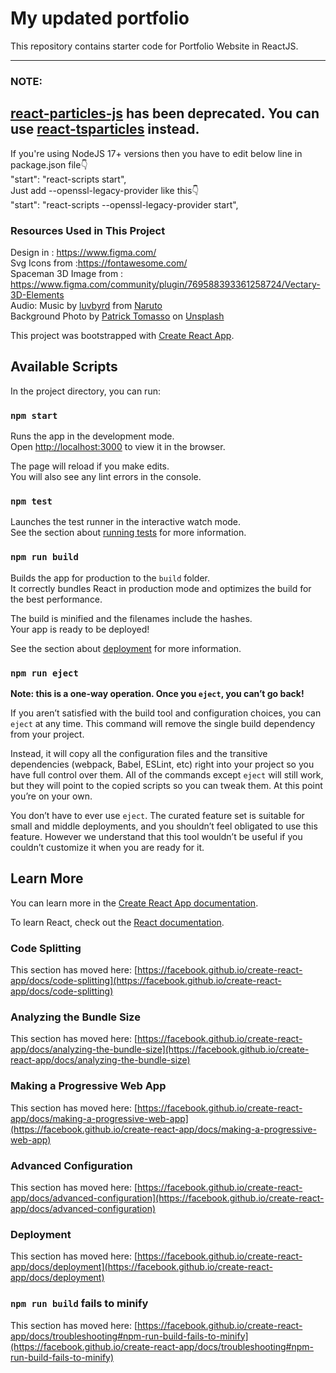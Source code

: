 # My updated portfolio

This repository contains starter code for Portfolio Website in ReactJS. <br />

<!-- View Demo👇: <br />
https://react-portfolio-sigma.vercel.app/ <br /> -->



----------------------------------------------------------------------------------------------
### NOTE: 
[react-particles-js](https://www.npmjs.com/package/react-particles-js) has been deprecated. You can use 
[react-tsparticles](https://www.npmjs.com/package/react-tsparticles) instead.  <br />
----------------------------------------------------------------------------------------------
If you're using NodeJS 17+ versions then you have to edit below line in package.json file👇 <br />
"start": "react-scripts start", <br />
Just add --openssl-legacy-provider like this👇 <br />
"start": "react-scripts --openssl-legacy-provider start", <br />


<!-- ### Images of The Portfolio Website:
![HOME](https://github.com/codebucks27/React-Portfolio-starter-code-files/blob/main/Portfolio%20Images/Home.png)
![Intro](https://github.com/codebucks27/React-Portfolio-starter-code-files/blob/main/Portfolio%20Images/Intro.png)
![Blog](https://github.com/codebucks27/React-Portfolio-starter-code-files/blob/main/Portfolio%20Images/Blog.png)
![Home Mobile](https://github.com/codebucks27/React-Portfolio-starter-code-files/blob/main/Portfolio%20Images/Home-Mobile.png)
![Intro Mobile](https://github.com/codebucks27/React-Portfolio-starter-code-files/blob/main/Portfolio%20Images/Intro-Mobile.png)
![Intro Blog](https://github.com/codebucks27/React-Portfolio-starter-code-files/blob/main/Portfolio%20Images/Blog-Mobile.png) -->


### Resources Used in This Project

Design in : https://www.figma.com/ <br />
Svg Icons from :https://fontawesome.com/  <br />
Spaceman 3D Image from : https://www.figma.com/community/plugin/769588393361258724/Vectary-3D-Elements <br />
Audio: Music by <a href="https://www.youtube.com/watch?v=LglLH8zjKxc">luvbyrd</a> from <a href="https://naruto-official.com/en">Naruto</a> <br />
Background Photo by <a href="https://unsplash.com/@impatrickt?utm_source=unsplash&utm_medium=referral&utm_content=creditCopyText">Patrick Tomasso</a> on <a href="https://unsplash.com/s/photos/news-paper?utm_source=unsplash&utm_medium=referral&utm_content=creditCopyText">Unsplash</a>
  

This project was bootstrapped with [Create React App](https://github.com/facebook/create-react-app).

## Available Scripts

In the project directory, you can run:

### `npm start`

Runs the app in the development mode.\
Open [http://localhost:3000](http://localhost:3000) to view it in the browser.

The page will reload if you make edits.\
You will also see any lint errors in the console.

### `npm test`

Launches the test runner in the interactive watch mode.\
See the section about [running tests](https://facebook.github.io/create-react-app/docs/running-tests) for more information.

### `npm run build`

Builds the app for production to the `build` folder.\
It correctly bundles React in production mode and optimizes the build for the best performance.

The build is minified and the filenames include the hashes.\
Your app is ready to be deployed!

See the section about [deployment](https://facebook.github.io/create-react-app/docs/deployment) for more information.

### `npm run eject`

**Note: this is a one-way operation. Once you `eject`, you can’t go back!**

If you aren’t satisfied with the build tool and configuration choices, you can `eject` at any time. This command will remove the single build dependency from your project.

Instead, it will copy all the configuration files and the transitive dependencies (webpack, Babel, ESLint, etc) right into your project so you have full control over them. All of the commands except `eject` will still work, but they will point to the copied scripts so you can tweak them. At this point you’re on your own.

You don’t have to ever use `eject`. The curated feature set is suitable for small and middle deployments, and you shouldn’t feel obligated to use this feature. However we understand that this tool wouldn’t be useful if you couldn’t customize it when you are ready for it.

## Learn More

You can learn more in the [Create React App documentation](https://facebook.github.io/create-react-app/docs/getting-started).

To learn React, check out the [React documentation](https://reactjs.org/).

### Code Splitting

This section has moved here: [https://facebook.github.io/create-react-app/docs/code-splitting](https://facebook.github.io/create-react-app/docs/code-splitting)

### Analyzing the Bundle Size

This section has moved here: [https://facebook.github.io/create-react-app/docs/analyzing-the-bundle-size](https://facebook.github.io/create-react-app/docs/analyzing-the-bundle-size)

### Making a Progressive Web App

This section has moved here: [https://facebook.github.io/create-react-app/docs/making-a-progressive-web-app](https://facebook.github.io/create-react-app/docs/making-a-progressive-web-app)

### Advanced Configuration

This section has moved here: [https://facebook.github.io/create-react-app/docs/advanced-configuration](https://facebook.github.io/create-react-app/docs/advanced-configuration)

### Deployment

This section has moved here: [https://facebook.github.io/create-react-app/docs/deployment](https://facebook.github.io/create-react-app/docs/deployment)

### `npm run build` fails to minify

This section has moved here: [https://facebook.github.io/create-react-app/docs/troubleshooting#npm-run-build-fails-to-minify](https://facebook.github.io/create-react-app/docs/troubleshooting#npm-run-build-fails-to-minify)
